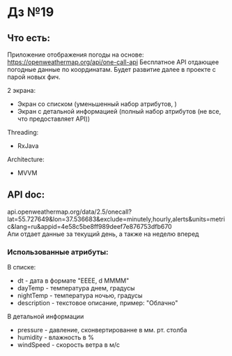 # Дз №19

## Что есть:
Приложение отображения погоды на основе: https://openweathermap.org/api/one-call-api
Бесплатное API отдающее погодные данные по координатам. Будет развитие далее в проекте с парой новых фич.

2 экрана:
* Экран со списком (уменьшенный набор атрибутов, )
* Экран с детальной информацией (полный набор атрибутов (не все, что предоставляет API))

Threading:
* RxJava

Architecture:
* MVVM

## API doc:
api.openweathermap.org/data/2.5/onecall?lat=55.727649&lon=37.536683&exclude=minutely,hourly,alerts&units=metric&lang=ru&appid=4e58c5be8ff989deef7e876753dfb670<br/>
Апи отдает данные за текущий день, а также на неделю вперед

### Использованные атрибуты:
В списке:
* dt - дата в формате "EEEE, d MMMM"
* dayTemp - температура днем, градусы
* nightTemp - температура ночью, градусы
* description - текстовое описание, пример: "Облачно"
	
В детальной информации
* pressure - давление, сконвертированне в мм. рт. столба
* humidity - влажность в %
* windSpeed - скорость ветра в м/с
